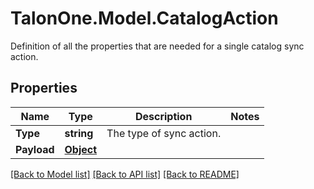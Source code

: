 # TalonOne.Model.CatalogAction
Definition of all the properties that are needed for a single catalog sync action.
## Properties

Name | Type | Description | Notes
------------ | ------------- | ------------- | -------------
**Type** | **string** | The type of sync action. | 
**Payload** | [**Object**](.md) |  | 

[[Back to Model list]](../README.md#documentation-for-models) [[Back to API list]](../README.md#documentation-for-api-endpoints) [[Back to README]](../README.md)

